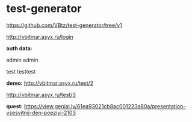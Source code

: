 # test-generator
https://github.com/VBtz/test-generator/tree/v1 <br>

http://vbitmar.asyx.ru/login

**auth data:**

admin admin

test testtest

**demo:**
http://vbitmar.asyx.ru/test/2

http://vbitmar.asyx.ru/test/3



**quest:**
https://view.genial.ly/61ea93021cb8ac001223a80a/presentation-vsesvitnij-den-poeziyi-2103
